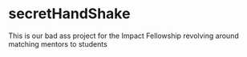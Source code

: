 # secretHandShake
This is our bad ass project for the Impact Fellowship revolving around matching mentors to students
